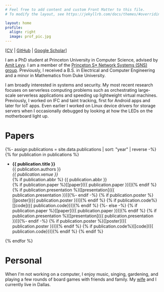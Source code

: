 ```yaml
---
# Feel free to add content and custom Front Matter to this file.
# To modify the layout, see https://jekyllrb.com/docs/themes/#overriding-theme-defaults

layout: home
profile:
  align: right
  image: prof_pic.jpg
---
```


<!-- ![image](assets/peacock.jpg){: style="float: right"; height="25%" width="25%"} -->

\[[CV](https://raw.githubusercontent.com/LedgeDash/ledgedash.github.io/main/assets/files/cv-davidliu.pdf) \| [GitHub](https://github.com/LedgeDash) \| [Google Scholar](https://scholar.google.com/citations?user=Mg4erJ8AAAAJ&hl=en)\]

I am a PhD student at Princeton University in Computer Science, advised by
[Amit Levy](https://www.amitlevy.com/). I am a member of the [Princeton S\*
Network Systems (SNS) group](https://sns.cs.princeton.edu/). Previously, I
received a B.S. in Electrical and Computer Engineering and a minor in
Mathematics from Duke University.

I am broadly interested in systems and security. My most recent research
focuses on serverless computing problems such as orchestrating large-scale
serverless applications and speeding up lightweight virtual machines.
Previously, I worked on IFC and taint tracking, first for Android apps and
later for IoT apps. Even earlier I worked on Linux device drivers for storage
servers when I occasionally debugged by looking at how the LEDs on the
motherboard light up.

# Papers

{%- assign publications = site.data.publications | sort: "year" | reverse -%}
{% for publication in publications %}

* __{{ publication.title }}__  
   {{ publication.authors }}  
   _{{ publication.venue }}_  
   {% if publication.abbr %} {{ publication.abbr }}  
   {% if publication.paper %}\[[paper]({{ publication.paper }})\]{% endif %}
   {% if publication.presentation %}\[[presentation]({{ publication.presentation }})\]{%- endif -%}
   {% if publication.poster %}\[[poster]({{ publication.poster }})\]{% endif %}
   {% if publication.code%}\[[code]({{ publication.code}})\]{% endif %}
   {%- else -%}
   {% if publication.paper %}\[[paper]({{ publication.paper }})\]{% endif %}
   {% if publication.presentation %}\[[presentation]({{ publication.presentation }})\]{%- endif -%}
   {% if publication.poster %}\[[poster]({{ publication.poster }})\]{% endif %}
   {% if publication.code%}\[[code]({{ publication.code}})\]{% endif %}
   {% endif %}

{% endfor %}


# Personal

When I'm not working on a computer, I enjoy music, singing, gardening, and
playing a few rounds of board games with friends and family. My [wife](https://www.smu.edu/cox/Our-People-and-Community/Faculty/Rowena-J-Gan) and I currently live in Dallas.
